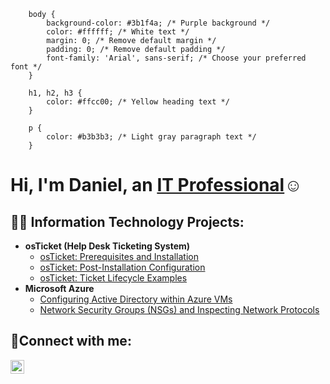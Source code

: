 
        body {
            background-color: #3b1f4a; /* Purple background */
            color: #ffffff; /* White text */
            margin: 0; /* Remove default margin */
            padding: 0; /* Remove default padding */
            font-family: 'Arial', sans-serif; /* Choose your preferred font */
        }

        h1, h2, h3 {
            color: #ffcc00; /* Yellow heading text */
        }

        p {
            color: #b3b3b3; /* Light gray paragraph text */
        }
<body>
<h1>Hi, I'm Daniel, an <a href="https://www.linkedin.com/in/daniel-carty-055a8a85/">IT Professional</a>☺</h1>

<h2>👨‍💻 Information Technology Projects:</h2>

- <b>osTicket (Help Desk Ticketing System)</b>
  - [osTicket: Prerequisites and Installation](https://github.com/dcarter300/osticket-prereqs)
  - [osTicket: Post-Installation Configuration](https://github.com/dcarter300/post-install-config)
  - [osTicket: Ticket Lifecycle Examples](https://github.com/dcarter300/ticket-lifecycle)
- <b>Microsoft Azure</b>
  - [Configuring Active Directory within Azure VMs](https://github.com/dcarter300/configure-ad)
  - [Network Security Groups (NSGs) and Inspecting Network Protocols](https://github.com/dcarter300/azure-network-protocols)

<h2>🤳Connect with me:</h2>

[<img align="left" alt="Daniel | LinkedIn" width="22px" src="https://cdn.jsdelivr.net/npm/simple-icons@v3/icons/linkedin.svg" />][linkedin]


[linkedin]: https://www.linkedin.com/in/daniel-carty-055a8a85/
</body>
<!---- 👋 Hi, I’m @dcarter300
- 👀 I’m interested in ...
- 🌱 I’m currently learning ...
- 💞️ I’m looking to collaborate on ...
- 📫 How to reach me ...


dcarter300/dcarter300 is a ✨ special ✨ repository because its `README.md` (this file) appears on your GitHub profile.
You can click the Preview link to take a look at your changes.
--->

